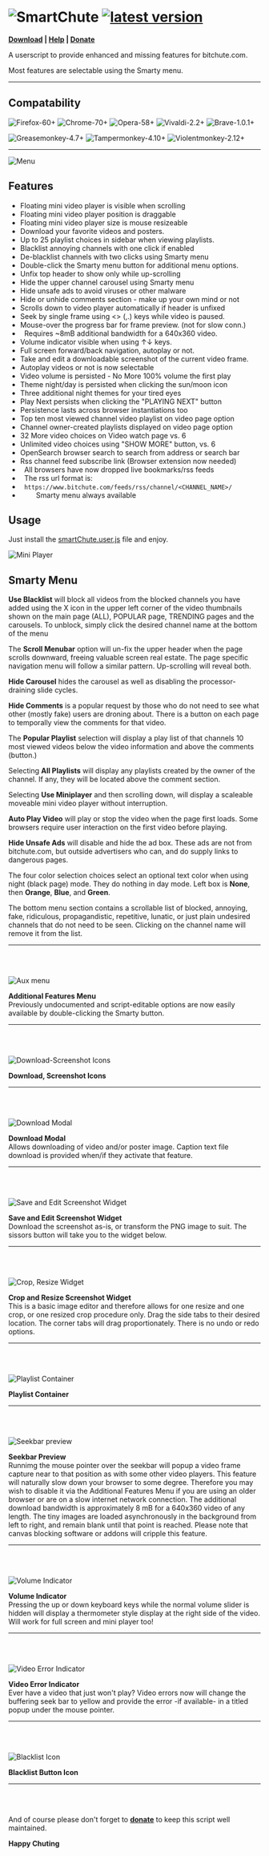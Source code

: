 # ![SmartChute](https://raw.githubusercontent.com/s-marty/SmartChute/master/images/smartChute_h1.png) [![latest version](https://img.shields.io/github/release/s-marty/SmartChute/all.svg)](https://github.com/s-marty/SmartChute/releases/latest)


**[Download](https://github.com/s-marty/SmartChute/raw/master/src/smartChute.user.js) | [Help](https://github.com/s-marty/SmartChute/wiki/Help) | [Donate](https://github.com/s-marty/SmartChute/wiki/Donate)**

A userscript to provide enhanced and missing features for bitchute.com.

Most features are selectable using the Smarty menu.

---
## Compatability

![Firefox-60+](https://raw.githubusercontent.com/s-marty/SmartChute/master/icons/ff60.svg?sanitize=true)
![Chrome-70+](https://raw.githubusercontent.com/s-marty/SmartChute/master/icons/ch70.svg?sanitize=true)
![Opera-58+](https://raw.githubusercontent.com/s-marty/SmartChute/master/icons/op58.svg?sanitize=true)
![Vivaldi-2.2+](https://raw.githubusercontent.com/s-marty/SmartChute/master/icons/vi2.2.svg?sanitize=true)
![Brave-1.0.1+](https://raw.githubusercontent.com/s-marty/SmartChute/master/icons/br1.svg?sanitize=true)

![Greasemonkey-4.7+](https://raw.githubusercontent.com/s-marty/SmartChute/master/icons/gm4.7.svg?sanitize=true)
![Tampermonkey-4.10+](https://raw.githubusercontent.com/s-marty/SmartChute/master/icons/tm4.10.svg?sanitize=true)
![Violentmonkey-2.12+](https://raw.githubusercontent.com/s-marty/SmartChute/master/icons/vm2.12.svg?sanitize=true)

---


![Menu](https://raw.githubusercontent.com/s-marty/SmartChute/master/images/smartChuteMenu.png)

## Features

* Floating mini video player is visible when scrolling
* Floating mini video player position is draggable
* Floating mini video player size is mouse resizeable
* Download your favorite videos and posters.
* Up to 25 playlist choices in sidebar when viewing playlists.
* Blacklist annoying channels with one click if enabled
* De-blacklist channels with two clicks using Smarty menu
* Double-click the Smarty menu button for additional menu options.
* Unfix top header to show only while up-scrolling
* Hide the upper channel carousel using Smarty menu
* Hide unsafe ads to avoid viruses or other malware
* Hide or unhide comments section - make up your own mind  or not
* Scrolls down to video player automatically if header is unfixed
* Seek by single frame using <> (,.) keys while video is paused.
* Mouse-over the progress bar for frame preview. (not for slow conn.)
* &nbsp;&nbsp;Requires ~8mB additional bandwidth for a 640x360 video.
* Volume indicator visible when using ↑↓ keys.
* Full screen forward/back navigation, autoplay or not.
* Take and edit a downloadable screenshot of the current video frame.
* Autoplay videos or not is now selectable
* Video volume is persisted - No More 100% volume the first play
* Theme night/day is persisted when clicking the sun/moon icon
* Three additional night themes for your tired eyes
* Play Next persists when clicking the "PLAYING NEXT" button
* Persistence lasts across browser instantiations too
* Top ten most viewed channel video playlist on video page option
* Channel owner-created playlists displayed on video page option
* 32 More video choices on Video watch page vs. 6
* Unlimited video choices using "SHOW MORE" button, vs. 6
* OpenSearch browser search to search from address or search bar
* Rss channel feed subscribe link (Browser extension now needed)
* &nbsp;&nbsp;All browsers have now dropped live bookmarks/rss feeds
* &nbsp;&nbsp;The rss url format is:
* &nbsp;&nbsp;`https://www.bitchute.com/feeds/rss/channel/<CHANNEL_NAME>/`
* &nbsp;&nbsp;&nbsp;&nbsp;&nbsp;&nbsp;&nbsp; Smarty menu always available


## Usage

Just install the [smartChute.user.js](https://github.com/s-marty/SmartChute/raw/master/src/smartChute.user.js) file and enjoy.


![Mini Player](https://raw.githubusercontent.com/s-marty/SmartChute/master/images/mostviewed.png)

## Smarty Menu

**Use Blacklist** will block all videos from the blocked channels you have added using the X icon in the upper left corner of the video thumbnails shown on the main page (ALL), POPULAR page, TRENDING pages and the carousels. To unblock, 
simply click the desired channel name at the bottom of the menu

The **Scroll Menubar** option will un-fix the upper header when the page scrolls downward, freeing valuable screen real estate. 
The page specific navigation menu will follow a similar pattern. Up-scrolling will reveal both.

**Hide Carousel** hides the carousel as well as disabling the processor-draining slide cycles.

**Hide Comments** is a popular request by those who do not need to see what other (mostly fake) users are droning about. 
There is a button on each page to temporally view the comments for that video.

The **Popular Playlist** selection will display a play list of that channels 10 most viewed videos below the video information and above the comments (button.)

Selecting **All Playlists** will display any playlists created by the owner of the channel. If any, they will be located above the comment section.

Selecting **Use Miniplayer** and then scrolling down, will display a scaleable moveable mini video player without interruption.

**Auto Play Video** will play or stop the video when the page first loads. Some browsers require user interaction on the first video before playing.

**Hide Unsafe Ads** will disable and hide the ad box. These ads are not from bitchute.com, but outside advertisers who can, and do supply links to dangerous pages.

The four color selection choices select an optional text color when using night (black page) mode. They do nothing in day mode. Left box is **None**, then **Orange**, **Blue**, and **Green**.

The bottom menu section contains a scrollable list of blocked, annoying, fake, ridiculous, propagandistic, repetitive, lunatic, or just plain undesired channels that do not need to be seen. 
Clicking on the channel name will remove it from the list.

---
<br/>

<br/>

![Aux menu](https://raw.githubusercontent.com/s-marty/SmartChute/master/images/auxMenu.png)

**Additional Features Menu**
<br/>
Previously undocumented and script-editable options are now easily available by double-clicking the Smarty button.

---
<br/>

<br/>

![Download-Screenshot Icons](https://raw.githubusercontent.com/s-marty/SmartChute/master/images/actionLinks.png)

**Download, Screenshot Icons**

---
<br/>

<br/>

![Download Modal](https://raw.githubusercontent.com/s-marty/SmartChute/master/images/downloadModal.png)

**Download Modal**
<br/>
Allows downloading of video and/or poster image. Caption text file download is provided when/if they activate that feature.

---
<br/>

<br/>

![Save and Edit Screenshot Widget](https://raw.githubusercontent.com/s-marty/SmartChute/master/images/editor1.png)

**Save and Edit Screenshot Widget**
<br/>
Download the screenshot as-is, or transform the PNG image to suit. The sissors button will take you to the widget below.

---
<br/>

<br/>

![Crop, Resize Widget](https://raw.githubusercontent.com/s-marty/SmartChute/master/images/editor2.png)

**Crop and Resize Screenshot Widget**
<br/>
This is a basic image editor and therefore allows for one resize and one crop, or one resized crop procedure only.
Drag the side tabs to their desired location. The corner tabs will drag proportionately.
There is no undo or redo options.

---
<br/>

<br/>

![Playlist Container](https://raw.githubusercontent.com/s-marty/SmartChute/master/images/playlist.png)

**Playlist Container**

---
<br/>

<br/>

![Seekbar preview](https://raw.githubusercontent.com/s-marty/SmartChute/master/images/seekbarPreview.png)

**Seekbar Preview**
<br/>
Runnimg the mouse pointer over the seekbar will popup a video frame capture near to that position as with some other video players.
This feature will naturally slow down your browser to some degree. Therefore you may wish to disable it via the Additional Features Menu if you are using an older browser or are on a slow internet network connection.
The additional download bandwidth is approximately 8 mB for a 640x360 video of any length.
The tiny images are loaded asynchronously in the background from left to right, and remain blank until that point is reached.
Please note that canvas blocking software or addons will cripple this feature.

---
<br/>

<br/>

![Volume Indicator](https://raw.githubusercontent.com/s-marty/SmartChute/master/images/vol.png)

**Volume Indicator**
<br/>
Pressing the up or down keyboard keys while the normal volume slider is hidden will display a thermometer style display at the right side of the video.
Will work for full screen and mini player too!

---
<br/>

<br/>

![Video Error Indicator](https://raw.githubusercontent.com/s-marty/SmartChute/master/images/videoError.png)

**Video Error Indicator**
<br/>
Ever have a video that just won't play? 
Video errors now will change the buffering seek bar to yellow and provide the error -if available- in a titled popup under the mouse pointer.

---
<br/>

<br/>

![Blacklist Icon](https://raw.githubusercontent.com/s-marty/SmartChute/master/images/blacklistButton.png)

**Blacklist Button Icon**

---
<br/>

<br/>

And of course please don't forget to [**donate**](https://github.com/s-marty/SmartChute/wiki/Donate) to keep this script well maintained.

**Happy Chuting**
